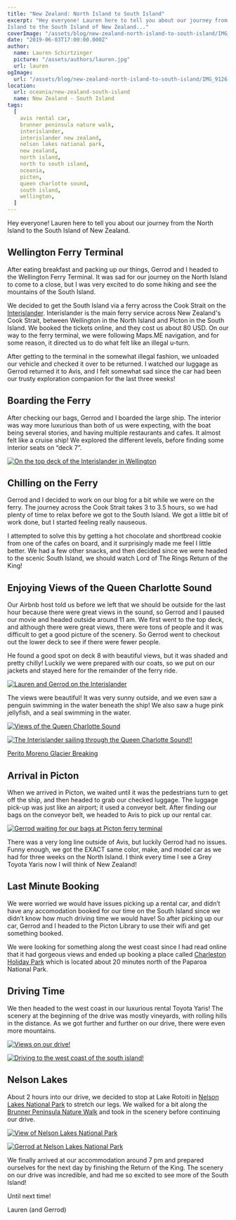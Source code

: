 ```yaml
---
title: "New Zealand: North Island to South Island"
excerpt: "Hey everyone! Lauren here to tell you about our journey from the North
Island to the South Island of New Zealand..."
coverImage: "/assets/blog/new-zealand-north-island-to-south-island/IMG_9126.jpg"
date: "2019-06-03T17:00:00.000Z"
author:
  name: Lauren Schirtzinger
  picture: "/assets/authors/lauren.jpg"
  url: lauren
ogImage:
  url: "/assets/blog/new-zealand-north-island-to-south-island/IMG_9126.jpg"
location:
  url: oceania/new-zealand-south-island
  name: New Zealand - South Island
tags:
  [
    avis rental car,
    brunner peninsula nature walk,
    interislander,
    interislander new zealand,
    nelson lakes national park,
    new zealand,
    north island,
    north to south island,
    oceania,
    picton,
    queen charlotte sound,
    south island,
    wellington,
  ]
---
```


Hey everyone! Lauren here to tell you about our journey from the North
Island to the South Island of New Zealand.

## Wellington Ferry Terminal

After eating breakfast and packing up our things, Gerrod and I headed to
the Wellington Ferry Terminal. It was sad for our journey on the North
Island to come to a close, but I was very excited to do some hiking and
see the mountains of the South Island.

We decided to get the South Island via a ferry across the Cook Strait on
the [Interislander](https://www.greatjourneysofnz.co.nz/interislander/).
Interislander is the main ferry service across New Zealand's
Cook Strait, between Wellington in the North Island and Picton in the
South Island. We booked the tickets online, and they cost us about 80
USD. On our way to the ferry terminal, we were following Maps.ME
navigation, and for some reason, it directed us to do what felt like an
illegal u-turn.

After getting to the terminal in the somewhat illegal fashion, we
unloaded our vehicle and checked it over to be returned. I watched our
luggage as Gerrod returned it to Avis, and I felt somewhat sad since the
car had been our trusty exploration companion for the last three weeks!

## Boarding the Ferry

After checking our bags, Gerrod and I boarded the large ship. The
interior was way more luxurious than both of us were expecting, with the
boat being several stories, and having multiple restaurants and cafes.
It almost felt like a cruise ship! We explored the different levels,
before finding some interior seats on “deck 7”.

[![On the top deck of the Interislander in Wellington](/assets/blog/new-zealand-north-island-to-south-island/IMG_20190208_082903-PANO.jpg "On the top deck of the Interislander in Wellington")](/assets/blog/new-zealand-north-island-to-south-island/IMG_20190208_082903-PANO.jpg)

## Chilling on the Ferry

Gerrod and I decided to work on our blog for a bit while we were on the
ferry. The journey across the Cook Strait takes 3 to 3.5 hours, so we
had plenty of time to relax before we got to the South Island. We got a
little bit of work done, but I started feeling really nauseous.

I attempted to solve this by getting a hot chocolate and shortbread
cookie from one of the cafes on board, and it surprisingly made me feel
I little better. We had a few other snacks, and then decided since we
were headed to the scenic South Island, we should watch Lord of The
Rings Return of the King!

## Enjoying Views of the Queen Charlotte Sound

Our Airbnb host told us before we left that we should be outside for the
last hour because there were great views in the sound, so Gerrod and I
paused our movie and headed outside around 11 am. We first went to the
top deck, and although there were great views, there were tons of people
and it was difficult to get a good picture of the scenery. So Gerrod
went to checkout out the lower deck to see if there were fewer people.

He found a good spot on deck 8 with beautiful views, but it was shaded
and pretty chilly! Luckily we were prepared with our coats, so we put on
our jackets and stayed here for the remainder of the ferry ride.

[![Lauren and Gerrod on the Interislander](/assets/blog/new-zealand-north-island-to-south-island/IMG_20190208_113559.jpg "Lauren and Gerrod on the Interislander")](/assets/blog/new-zealand-north-island-to-south-island/IMG_20190208_113559.jpg)

The views were beautiful! It was very sunny outside, and we even saw a
penguin swimming in the water beneath the ship! We also saw a huge pink
jellyfish, and a seal swimming in the water.

[![Views of the Queen Charlotte Sound](/assets/blog/new-zealand-north-island-to-south-island/IMG_9139.jpg "Views of the Queen Charlotte Sound")](/assets/blog/new-zealand-north-island-to-south-island/IMG_9139.jpg)

[![The Interislander sailing through the Queen Charlotte Sound!!](/assets/blog/new-zealand-north-island-to-south-island/IMG_9126.jpg "The Interislander sailing through the Queen Charlotte Sound!!")](/assets/blog/new-zealand-north-island-to-south-island/IMG_9126.jpg)

[Perito Moreno Glacier Breaking](https://www.youtube.com/embed/dYqjqlshPWk)

## Arrival in Picton

When we arrived in Picton, we waited until it was the pedestrians turn
to get off the ship, and then headed to grab our checked luggage. The
luggage pick-up was just like an airport; it used a conveyor belt. After
finding our bags on the conveyor belt, we headed to Avis to pick up our
rental car.

[![Gerrod waiting for our bags at Picton ferry terminal](/assets/blog/new-zealand-north-island-to-south-island/20190208_123851.jpg "Gerrod waiting for our bags at Picton ferry terminal")](/assets/blog/new-zealand-north-island-to-south-island/20190208_123851.jpg)

There was a very long line outside of Avis, but luckily Gerrod had no
issues. Funny enough, we got the EXACT same color, make, and model car
as we had for three weeks on the North Island. I think every time I see
a Grey Toyota Yaris now I will think of New Zealand!

## Last Minute Booking

We were worried we would have issues picking up a rental car, and didn’t
have any accomodation booked for our time on the South Island since we
didn’t know how much driving time we would have! So after picking up our
car, Gerrod and I headed to the Picton Library to use their wifi and get
something booked.

We were looking for something along the west coast since I had read
online that it had gorgeous views and ended up booking a place called [Charleston Holiday Park](http://www.charlestonmotorcamp.co.nz/) which is located about 20 minutes north of the Paparoa National Park.

## Driving Time

We then headed to the west coast in our luxurious rental Toyota Yaris!
The scenery at the beginning of the drive was mostly vineyards, with
rolling hills in the distance. As we got further and further on our
drive, there were even more mountains.

[![Views on our drive!](/assets/blog/new-zealand-north-island-to-south-island/20190208_181320.jpg "Views on our drive!")](/assets/blog/new-zealand-north-island-to-south-island/20190208_181320.jpg)

[![Driving to the west coast of the south island!](/assets/blog/new-zealand-north-island-to-south-island/20190208_181322.jpg "Driving to the west coast of the south island!")](/assets/blog/new-zealand-north-island-to-south-island/20190208_181322.jpg)

## Nelson Lakes

About 2 hours into our drive, we decided to stop at Lake Rotoiti in [Nelson Lakes National Park](https://www.doc.govt.nz/parks-and-recreation/places-to-go/nelson-tasman/places/nelson-lakes-national-park/) to stretch our legs. We walked for a bit along the [Brunner Peninsula Nature Walk](https://www.doc.govt.nz/globalassets/documents/parks-and-recreation/tracks-and-walks/nelson-marlborough/nelson-lakes-walks-brochure.pdf) and took in the scenery before continuing our drive.

[![View of Nelson Lakes National Park](/assets/blog/new-zealand-north-island-to-south-island/IMG_20190208_161642-PANO.jpg "View of Nelson Lakes National Park")](/assets/blog/new-zealand-north-island-to-south-island/IMG_20190208_161642-PANO.jpg)

[![Gerrod at Nelson Lakes National Park](/assets/blog/new-zealand-north-island-to-south-island/20190208_163406.jpg "Gerrod at Nelson Lakes National Park")](/assets/blog/new-zealand-north-island-to-south-island/20190208_163406.jpg)

We finally arrived at our accommodation around 7 pm and prepared
ourselves for the next day by finishing the Return of the King. The
scenery on our drive was incredible, and had me so excited to see more
of the South Island!

Until next time!

Lauren (and Gerrod)
